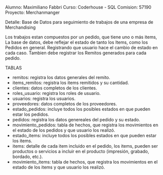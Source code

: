 Alumno: Maximiliano Fabbri
Curso: Coderhouse - SQL
Comision: 57190
Proyecto: Merchanmanger

Detalle: Base de Datos para seguimiento de trabajos de una empresa de Merchandising

Los trabajos estan compuestos por un pedido, que tiene uno o más items, La base de datos, debe reflejar el estado de tanto los Items, como los Pedidos en general.
Registrando que usuario hace el cambio de estado en cada caso.
Tambien debe registrar los Remitos generados para cada pedido.

TABLAS
- remitos: registra los datos generales del remito.
- items_remitos: registra los items remitidos y su cantidad.
- clientes: datos completos de los clientes.
- roles_usuario: registra los roles de usuario.
- usuarios: registra los usuarios.
- proveedores: datos completos de los proveedores.
- estado_pedidos: incluye todos los posibles estados en que pueden estar los pedidos.
- pedidos: registra los datos genereales del pedido y su estado.
- movimiento_pedidos: tabla de hechos, que registra los movimientos en el estado de los pedidos y que usuario los realizó.
- estado_items: incluye todos los posibles estados en que pueden estar los items.
- items: detalle de cada item incluido en el pedido, los items, pueden ser productos o servicios a incluir en el producto (impresión, grabado, bordado, etc.).
- movimiento_items: tabla de hechos, que registra los movimientos en el estado de los items y que usuario los realizó.

